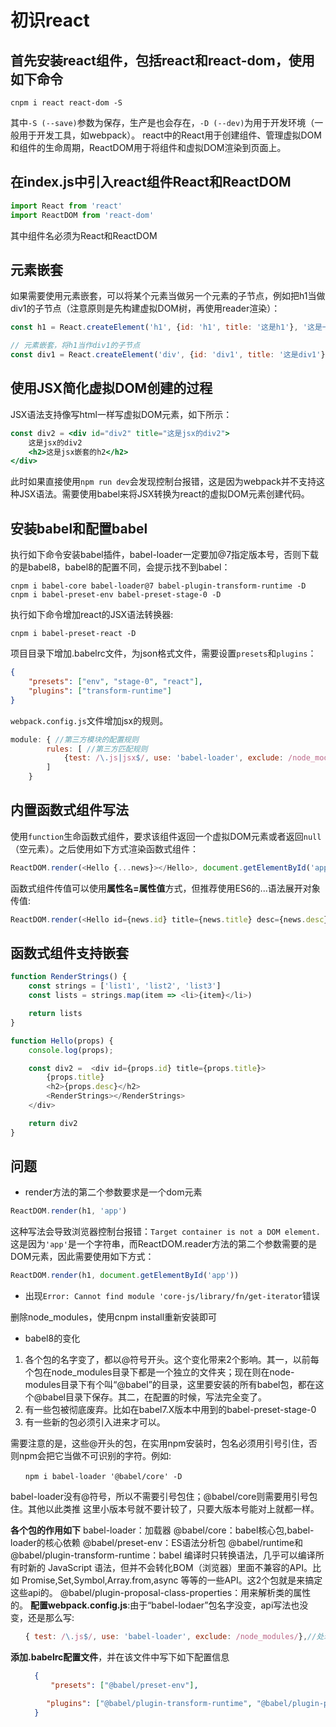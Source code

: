 
# 初识react

## 首先安装react组件，包括react和react-dom，使用如下命令

```shell
cnpm i react react-dom -S
```

其中`-S (--save)`参数为保存，生产是也会存在，`-D (--dev)`为用于开发环境（一般用于开发工具，如webpack）。
react中的React用于创建组件、管理虚拟DOM和组件的生命周期，ReactDOM用于将组件和虚拟DOM渲染到页面上。

## 在index.js中引入react组件React和ReactDOM

```js
import React from 'react'
import ReactDOM from 'react-dom'
```

其中组件名必须为React和ReactDOM

## 元素嵌套

如果需要使用元素嵌套，可以将某个元素当做另一个元素的子节点，例如把h1当做div1的子节点（注意原则是先构建虚拟DOM树，再使用reader渲染）：

```js
const h1 = React.createElement('h1', {id: 'h1', title: '这是h1'}, '这是一个H1')

// 元素嵌套，将h1当作div1的子节点
const div1 = React.createElement('div', {id: 'div1', title: '这是div1'}, '这是一个DIV', h1)
```

## 使用JSX简化虚拟DOM创建的过程

JSX语法支持像写html一样写虚拟DOM元素，如下所示：

```jsx
const div2 = <div id="div2" title="这是jsx的div2">
    这是jsx的div2
    <h2>这是jsx嵌套的h2</h2>
</div>
```

此时如果直接使用`npm run dev`会发现控制台报错，这是因为webpack并不支持这种JSX语法。需要使用babel来将JSX转换为react的虚拟DOM元素创建代码。

## 安装babel和配置babel

执行如下命令安装babel插件，babel-loader一定要加@7指定版本号，否则下载的是babel8，babel8的配置不同，会提示找不到babel：

```shell
cnpm i babel-core babel-loader@7 babel-plugin-transform-runtime -D
cnpm i babel-preset-env babel-preset-stage-0 -D
```

执行如下命令增加react的JSX语法转换器:

```shell
cnpm i babel-preset-react -D
```

项目目录下增加.babelrc文件，为json格式文件，需要设置`presets`和`plugins`：

```json
{
    "presets": ["env", "stage-0", "react"],
    "plugins": ["transform-runtime"]
}
```

`webpack.config.js`文件增加jsx的规则。

```js
module: { //第三方模块的配置规则
        rules: [ //第三方匹配规则
            {test: /\.js|jsx$/, use: 'babel-loader', exclude: /node_modules/}  //exclude，排除node_modules目录，注意node_modules不要加引号
        ]
    }
```

## 内置函数式组件写法

使用`function`生命函数式组件，要求该组件返回一个虚拟DOM元素或者返回`null`（空元素）。之后使用如下方式渲染函数式组件：

```js
ReactDOM.render(<Hello {...news}></Hello>, document.getElementById('app'))
```

函数式组件传值可以使用**属性名=属性值**方式，但推荐使用ES6的...语法展开对象传值:

```js
ReactDOM.render(<Hello id={news.id} title={news.title} desc={news.desc}></Hello>, document.getElementById('app'))
```

## 函数式组件支持嵌套

```js
function RenderStrings() {
    const strings = ['list1', 'list2', 'list3']
    const lists = strings.map(item => <li>{item}</li>)

    return lists
}

function Hello(props) {
    console.log(props);

    const div2 =  <div id={props.id} title={props.title}>
        {props.title}
        <h2>{props.desc}</h2>
        <RenderStrings></RenderStrings>
    </div>

    return div2
}
```

## 问题

* render方法的第二个参数要求是一个dom元素

```js
ReactDOM.render(h1, 'app')
```

这种写法会导致浏览器控制台报错：`Target container is not a DOM element.`
这是因为`'app'`是一个字符串，而ReactDOM.reader方法的第二个参数需要的是DOM元素，因此需要使用如下方式：

```js
ReactDOM.render(h1, document.getElementById('app'))
```

* 出现`Error: Cannot find module 'core-js/library/fn/get-iterator`错误

删除node_modules，使用cnpm install重新安装即可

* babel8的变化

1. 各个包的名字变了，都以@符号开头。这个变化带来2个影响。其一，以前每个包在node_modules目录下都是一个独立的文件夹；现在则在node-modules目录下有个叫“@babel”的目录，这里要安装的所有babel包，都在这个@babel目录下保存。其二，在配置的时候，写法完全变了。
2. 有一些包被彻底废弃。比如在babel7.X版本中用到的babel-preset-stage-0
3. 有一些新的包必须引入进来才可以。

需要注意的是，这些@开头的包，在实用npm安装时，包名必须用引号引住，否则npm会把它当做不可识别的字符。例如:

```shell
　　npm i babel-loader '@babel/core' -D
```

babel-loader没有@符号，所以不需要引号包住；@babel/core则需要用引号包住。其他以此类推
这里小版本号就不要计较了，只要大版本号能对上就都一样。

**各个包的作用如下**
babel-loader：加载器
@babel/core：babel核心包,babel-loader的核心依赖
@babel/preset-env：ES语法分析包
@babel/runtime和@babel/plugin-transform-runtime：babel 编译时只转换语法，几乎可以编译所有时新的 JavaScript 语法，但并不会转化BOM（浏览器）里面不兼容的API。比如 Promise,Set,Symbol,Array.from,async 等等的一些API。这2个包就是来搞定这些api的。
@babel/plugin-proposal-class-properties：用来解析类的属性的。
**配置webpack.config.js**:由于“babel-lodaer”包名字没变，api写法也没变，还是那么写:　

```js
　　{ test: /\.js$/, use: 'babel-loader', exclude: /node_modules/},//处理高级ES语法的babel_lodaer
```

**添加.babelrc配置文件**，并在该文件中写下如下配置信息

```json
　　  {
    　　　"presets": ["@babel/preset-env"],

   　　　"plugins": ["@babel/plugin-transform-runtime", "@babel/plugin-proposal-class-properties"]
　　  }
```
